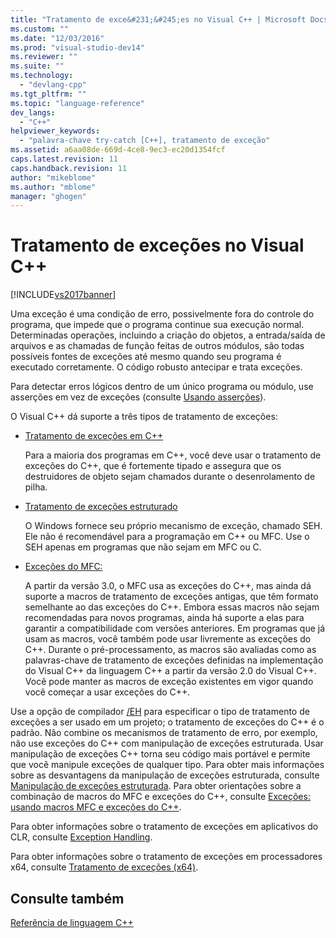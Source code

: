 ```yaml
---
title: "Tratamento de exce&#231;&#245;es no Visual C++ | Microsoft Docs"
ms.custom: ""
ms.date: "12/03/2016"
ms.prod: "visual-studio-dev14"
ms.reviewer: ""
ms.suite: ""
ms.technology: 
  - "devlang-cpp"
ms.tgt_pltfrm: ""
ms.topic: "language-reference"
dev_langs: 
  - "C++"
helpviewer_keywords: 
  - "palavra-chave try-catch [C++], tratamento de exceção"
ms.assetid: a6aa08de-669d-4ce8-9ec3-ec20d1354fcf
caps.latest.revision: 11
caps.handback.revision: 11
author: "mikeblome"
ms.author: "mblome"
manager: "ghogen"
---
```

# Tratamento de exce&#231;&#245;es no Visual C++
[!INCLUDE[vs2017banner](../assembler/inline/includes/vs2017banner.md)]

Uma exceção é uma condição de erro, possivelmente fora do controle do programa, que impede que o programa continue sua execução normal.  Determinadas operações, incluindo a criação do objetos, a entrada\/saída de arquivos e as chamadas de função feitas de outros módulos, são todas possíveis fontes de exceções até mesmo quando seu programa é executado corretamente.  O código robusto antecipar e trata exceções.  
  
 Para detectar erros lógicos dentro de um único programa ou módulo, use asserções em vez de exceções \(consulte [Usando asserções](../Topic/C-C++%20Assertions.md)\).  
  
 O Visual C\+\+ dá suporte a três tipos de tratamento de exceções:  
  
-   [Tratamento de exceções em C\+\+](../cpp/cpp-exception-handling.md)  
  
     Para a maioria dos programas em C\+\+, você deve usar o tratamento de exceções do C\+\+, que é fortemente tipado e assegura que os destruidores de objeto sejam chamados durante o desenrolamento de pilha.  
  
-   [Tratamento de exceções estruturado](../cpp/structured-exception-handling-c-cpp.md)  
  
     O Windows fornece seu próprio mecanismo de exceção, chamado SEH.  Ele não é recomendável para a programação em C\+\+ ou MFC.  Use o SEH apenas em programas que não sejam em MFC ou C.  
  
-   [Exceções do MFC:](../mfc/exception-handling-in-mfc.md)  
  
     A partir da versão 3.0, o MFC usa as exceções do C\+\+, mas ainda dá suporte a macros de tratamento de exceções antigas, que têm formato semelhante ao das exceções do C\+\+.  Embora essas macros não sejam recomendadas para novos programas, ainda há suporte a elas para garantir a compatibilidade com versões anteriores.  Em programas que já usam as macros, você também pode usar livremente as exceções do C\+\+.  Durante o pré\-processamento, as macros são avaliadas como as palavras\-chave de tratamento de exceções definidas na implementação do Visual C\+\+ da linguagem C\+\+ a partir da versão 2.0 do Visual C\+\+.  Você pode manter as macros de exceção existentes em vigor quando você começar a usar exceções do C\+\+.  
  
 Use a opção de compilador [\/EH](../build/reference/eh-exception-handling-model.md) para especificar o tipo de tratamento de exceções a ser usado em um projeto; o tratamento de exceções do C\+\+ é o padrão.  Não combine os mecanismos de tratamento de erro, por exemplo, não use exceções do C\+\+ com manipulação de exceções estruturada.  Usar manipulação de exceções C\+\+ torna seu código mais portável e permite que você manipule exceções de qualquer tipo.  Para obter mais informações sobre as desvantagens da manipulação de exceções estruturada, consulte [Manipulação de exceções estruturada](../cpp/structured-exception-handling-c-cpp.md).  Para obter orientações sobre a combinação de macros do MFC e exceções do C\+\+, consulte [Exceções: usando macros MFC e exceções do C\+\+](../mfc/exceptions-using-mfc-macros-and-cpp-exceptions.md).  
  
 Para obter informações sobre o tratamento de exceções em aplicativos do CLR, consulte [Exception Handling](../windows/exception-handling-cpp-component-extensions.md).  
  
 Para obter informações sobre o tratamento de exceções em processadores x64, consulte [Tratamento de exceções \(x64\)](../build/exception-handling-x64.md).  
  
## Consulte também  
 [Referência de linguagem C\+\+](../cpp/cpp-language-reference.md)